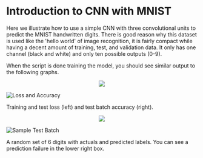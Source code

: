 Introduction to CNN with MNIST
==============================

Here we illustrate how to use a simple CNN with three convolutional units to predict the MNIST handwritten digits.  There is good reason why this dataset is used like the 'hello world' of image recognition, it is fairly compact while having a decent amount of training, test, and validation data.  It only has one channel (black and white) and only ten possible outputs (0-9).

When the script is done training the model, you should see similar output to the following graphs.

<div style="text-align:center"><img src ="https://github.com/nfmcclure/tensorflow_cookbook/blob/master/08_Convolutional_Neural_Networks/images/02_cnn1_loss_acc.png" /></div>

![Loss and Accuracy](https://github.com/nfmcclure/tensorflow_cookbook/blob/master/08_Convolutional_Neural_Networks/images/02_cnn1_loss_acc.png)

Training and test loss (left) and test batch accuracy (right).

<div style="text-align:center"><img src ="https://github.com/nfmcclure/tensorflow_cookbook/blob/master/08_Convolutional_Neural_Networks/images/02_cnn1_mnist_output.png" /></div>

![Sample Test Batch](https://github.com/nfmcclure/tensorflow_cookbook/blob/master/08_Convolutional_Neural_Networks/images/02_cnn1_mnist_output.png)

A random set of 6 digits with actuals and predicted labels. You can see a prediction failure in the lower right box.
